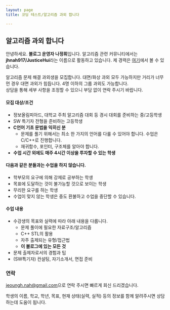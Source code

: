```yaml
---
layout: page
title: 코딩 테스트/알고리즘 과외 합니다

---
```


## 알고리즘 과외 합니다
안녕하세요. **블로그 운영자 나정휘**입니다. 알고리즘 관련 커뮤니티에서는 **jhnah917/JusticeHui**라는 이름으로 활동하고 있습니다. 제 경력은 [여기](/about/)에서 볼 수 있습니다.

알고리즘 문제 해결 과외생을 모집합니다. 대면/화상 과외 모두 가능하지만 거리가 너무 먼 경우 대면 과외가 힘듭니다. 4명 이하의 그룹 과외도 가능합니다.<br>
상담을 통해 세부 사항을 조정할 수 있으니 부담 없이 연락 주시기 바랍니다.

#### 모집 대상/조건
* 정보올림피아드, 대학교 주최 알고리즘 대회 등 경시 대회를 준비하는 중/고등학생
* SW 특기자 전형을 준비하는 고등학생
* **C언어 기초 문법을 익히신 분**
  * 문제를 풀기 위해서는 최소 한 가지의 언어를 다룰 수 있어야 합니다. 수업은 C/C++로 진행합니다.
  * 재귀함수, 포인터, 구조체를 알아야 합니다.
* **수업 시간 외에도 매주 4시간 이상을 투자할 수 있는 학생**

#### 다음과 같은 분들과는 수업을 하지 않습니다.
* 학부모의 요구에 의해 강제로 공부하는 학생
* 목표에 도달하는 것이 불가능할 것으로 보이는 학생
* 무리한 요구를 하는 학생
* 수업이 맞지 않는 학생은 중도 환불하고 수업을 중단할 수 있습니다.

#### 수업 내용
* 수강생의 목표와 실력에 따라 아래 내용을 다룹니다.
  * 문제 풀이에 필요한 자료구조/알고리즘
  * C++ STL의 활용
  * 자주 출제되는 유형/접근법
  * **이 블로그에 있는 모든 것**
* 문제 출제자로서의 경험과 팁
* (SW특기자) 컨설팅, 자기소개서, 면접 준비

### 연락
<style>
.mail-address:after{
    content:attr(data-name) "@" attr(data-domain) "." attr(data-tld);
    text-decoration: underline
}
</style>
<a href="#" class="mail-address" data-name="jeoungh.nah" data-domain="gmail" data-tld="com" onclick="window.location.href = 'mailto:' + this.dataset.name + '@' + this.dataset.domain + '.' + this.dataset.tld"></a>으로 연락 주시면 빠르게 회신 드리겠습니다.

학생의 이름, 학교, 학년, 목표, 현재 상태(실력, 실적) 등의 정보를 함께 알려주시면 상담하는데 도움이 됩니다.
